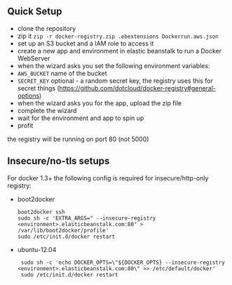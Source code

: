 ## Quick Setup

 * clone the repository
 * zip it ```zip -r docker-registry.zip .ebextensions Dockerrun.aws.json```
 * set up an S3 bucket and a IAM role to access it
 * create a new app and environment in elastic beanstalk to run a Docker WebServer
 * when the wizard asks you set the following environment variables:
  * ```AWS_BUCKET``` name of the bucket
  * ```SECRET_KEY``` optional - a random secret key, the registry uses this for secret things (https://github.com/dotcloud/docker-registry#general-options)
 * when the wizard asks you for the app, upload the zip file
 * complete the wizard
 * wait for the environment and app to spin up
 * profit

the registry will be running on port 80 (not 5000)

## Insecure/no-tls setups
For docker 1.3+ the following config is required for insecure/http-only registry:

  * boot2docker

        boot2docker ssh
        sudo sh -c 'EXTRA_ARGS=" --insecure-registry <environment>.elasticbeanstalk.com:80" > /var/lib/boot2docker/profile'
        sudo /etc/init.d/docker restart

 * ubuntu-12.04

        sudo sh -c 'echo DOCKER_OPTS=\"${DOCKER_OPTS} --insecure-registry <environment>.elasticbeanstalk.com:80\" >> /etc/default/docker'
        sudo /etc/init.d/docker restart
